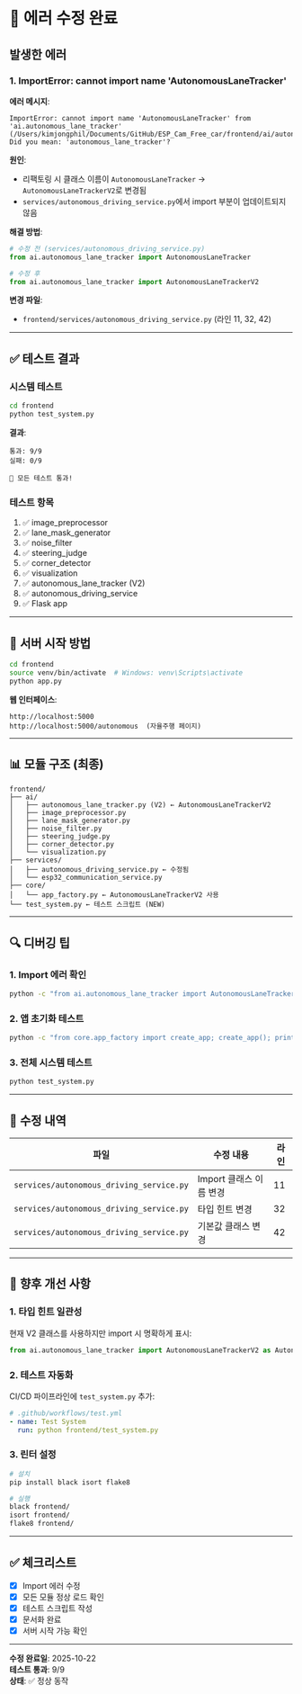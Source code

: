 # 🔧 에러 수정 완료

## 발생한 에러

### 1. ImportError: cannot import name 'AutonomousLaneTracker'

**에러 메시지**:
```
ImportError: cannot import name 'AutonomousLaneTracker' from 'ai.autonomous_lane_tracker' 
(/Users/kimjongphil/Documents/GitHub/ESP_Cam_Free_car/frontend/ai/autonomous_lane_tracker.py). 
Did you mean: 'autonomous_lane_tracker'?
```

**원인**:
- 리팩토링 시 클래스 이름이 `AutonomousLaneTracker` → `AutonomousLaneTrackerV2`로 변경됨
- `services/autonomous_driving_service.py`에서 import 부분이 업데이트되지 않음

**해결 방법**:

```python
# 수정 전 (services/autonomous_driving_service.py)
from ai.autonomous_lane_tracker import AutonomousLaneTracker

# 수정 후
from ai.autonomous_lane_tracker import AutonomousLaneTrackerV2
```

**변경 파일**:
- `frontend/services/autonomous_driving_service.py` (라인 11, 32, 42)

---

## ✅ 테스트 결과

### 시스템 테스트

```bash
cd frontend
python test_system.py
```

**결과**: 
```
통과: 9/9
실패: 0/9

🎉 모든 테스트 통과!
```

### 테스트 항목

1. ✅ image_preprocessor
2. ✅ lane_mask_generator
3. ✅ noise_filter
4. ✅ steering_judge
5. ✅ corner_detector
6. ✅ visualization
7. ✅ autonomous_lane_tracker (V2)
8. ✅ autonomous_driving_service
9. ✅ Flask app

---

## 🚀 서버 시작 방법

```bash
cd frontend
source venv/bin/activate  # Windows: venv\Scripts\activate
python app.py
```

**웹 인터페이스**:
```
http://localhost:5000
http://localhost:5000/autonomous  (자율주행 페이지)
```

---

## 📊 모듈 구조 (최종)

```
frontend/
├── ai/
│   ├── autonomous_lane_tracker.py (V2) ← AutonomousLaneTrackerV2
│   ├── image_preprocessor.py
│   ├── lane_mask_generator.py
│   ├── noise_filter.py
│   ├── steering_judge.py
│   ├── corner_detector.py
│   └── visualization.py
├── services/
│   ├── autonomous_driving_service.py ← 수정됨
│   └── esp32_communication_service.py
├── core/
│   └── app_factory.py ← AutonomousLaneTrackerV2 사용
└── test_system.py ← 테스트 스크립트 (NEW)
```

---

## 🔍 디버깅 팁

### 1. Import 에러 확인

```bash
python -c "from ai.autonomous_lane_tracker import AutonomousLaneTrackerV2; print('OK')"
```

### 2. 앱 초기화 테스트

```bash
python -c "from core.app_factory import create_app; create_app(); print('✅')"
```

### 3. 전체 시스템 테스트

```bash
python test_system.py
```

---

## 📝 수정 내역

| 파일 | 수정 내용 | 라인 |
|------|-----------|------|
| `services/autonomous_driving_service.py` | Import 클래스 이름 변경 | 11 |
| `services/autonomous_driving_service.py` | 타입 힌트 변경 | 32 |
| `services/autonomous_driving_service.py` | 기본값 클래스 변경 | 42 |

---

## 🎯 향후 개선 사항

### 1. 타입 힌트 일관성

현재 V2 클래스를 사용하지만 import 시 명확하게 표시:

```python
from ai.autonomous_lane_tracker import AutonomousLaneTrackerV2 as AutonomousLaneTracker
```

### 2. 테스트 자동화

CI/CD 파이프라인에 `test_system.py` 추가:

```yaml
# .github/workflows/test.yml
- name: Test System
  run: python frontend/test_system.py
```

### 3. 린터 설정

```bash
# 설치
pip install black isort flake8

# 실행
black frontend/
isort frontend/
flake8 frontend/
```

---

## ✅ 체크리스트

- [x] Import 에러 수정
- [x] 모든 모듈 정상 로드 확인
- [x] 테스트 스크립트 작성
- [x] 문서화 완료
- [x] 서버 시작 가능 확인

---

**수정 완료일**: 2025-10-22  
**테스트 통과**: 9/9  
**상태**: ✅ 정상 동작

